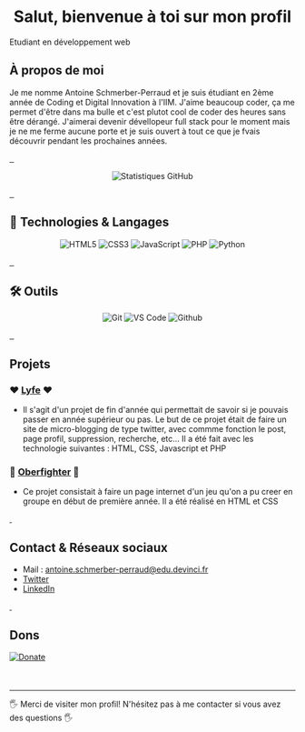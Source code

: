 <h1 align="center"> Salut, bienvenue à toi sur mon profil</h1>
Etudiant en développement web


## À propos de moi
Je me nomme Antoine Schmerber-Perraud et je suis étudiant en 2ème année de Coding et Digital Innovation à l'IIM. J'aime beaucoup coder, ça me permet d'être dans ma bulle et c'est plutot cool de coder des heures sans être dérangé. J'aimerai devenir dévellopeur full stack pour le moment mais je ne me ferme aucune porte et je suis ouvert à tout ce que je fvais découvrir pendant les prochaines années.

[&nbsp;&nbsp;](#)


<p align="center">
    <img src="https://github-readme-stats.vercel.app/api?username=ANtoineSP01&show_icons=true&theme=radical" alt="Statistiques GitHub" />
</p>

[&nbsp;&nbsp;](#)



## 🚀 Technologies & Langages

<div align="center">

  <img src="https://img.shields.io/badge/HTML-E34F26?style=for-the-badge&logo=html5&logoColor=white" alt="HTML5" />
  <img src="https://img.shields.io/badge/CSS-1572B6?style=for-the-badge&logo=css3&logoColor=white" alt="CSS3" />
  <img src="https://img.shields.io/badge/JavaScript-F7DF1E?style=for-the-badge&logo=javascript&logoColor=black" alt="JavaScript" />
  <img src="https://img.shields.io/badge/PHP-280315?style=for-the-badge&logo=PHP&logoColor=white" alt="PHP" />
  <img src="https://img.shields.io/badge/Python-3776AB?style=for-the-badge&logo=python&logoColor=white" alt="Python" />

</div>

[&nbsp;&nbsp;](#)



## 🛠️ Outils

<div align="center">

  <img src="https://img.shields.io/badge/Git-F05032?style=for-the-badge&logo=git&logoColor=white" alt="Git" />
  <img src="https://img.shields.io/badge/VS_Code-007ACC?style=for-the-badge&logo=visual-studio-code&logoColor=white" alt="VS Code" />
  <img src="https://img.shields.io/badge/Github-000000?style=for-the-badge&logo=Github&logoColor=white" alt="Github" />
  
</div>

[&nbsp;&nbsp;](#)



## Projets
### :heart: [Lyfe](https://github.com/AntoineSP01/Projet_Fin_Axe) :heart:

- Il s'agit d'un projet de fin d'année qui permettait de savoir si je pouvais passer en année supérieur ou pas. Le but de ce projet était de faire un site de micro-blogging de type twitter, avec commme fonction le post, page profil, suppression, recherche, etc... Il a été fait avec les technologie suivantes : HTML, CSS, Javascript et PHP

### :purple_heart: [Oberfighter](https://github.com/AntoineSP01/ProjectEpicDigitalDay) :purple_heart:

- Ce projet consistait à faire un page internet d'un jeu qu'on a pu creer en groupe en début de première année. Il a été réalisé en HTML et CSS

[&nbsp;](#)


## Contact & Réseaux sociaux
- Mail : antoine.schmerber-perraud@edu.devinci.fr
- [Twitter](https://twitter.com/SchmerberP19106)
- [LinkedIn](https://www.linkedin.com/in/antoineschmerberperraud/)

[&nbsp;](#)


## Dons
[![Donate](https://img.shields.io/badge/Donate-PayPal-purple.svg)](https://www.paypal.me/Antoine507/500)
<div style="margin-top: 50px;"></div>


---
:raised_hand_with_fingers_splayed: Merci de visiter mon profil! N'hésitez pas à me contacter si vous avez des questions :raised_hand_with_fingers_splayed:

